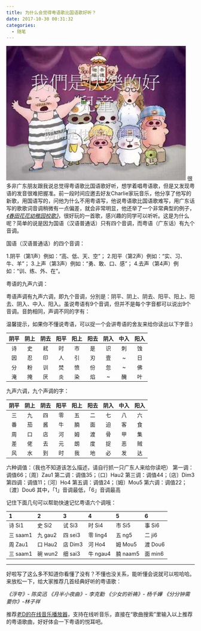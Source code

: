 ```yaml
---
title: 为什么会觉得粤语歌比国语歌好听？
date: 2017-10-30 00:31:32
categories:
  - 随笔
---
```

![](CantoneseMandarin/1.jpg)
很多非广东朋友跟我说总觉得粤语歌比国语歌好听，想学着唱粤语歌，但是又发现粤语的发音很难把握准。前一段时间应邀去好友Charlie家玩音乐，他分享了他写的新歌，用国语写的，问他为什么不用粤语写，他说粤语歌比国语歌难写，用广东话写的歌歌词音调稍微有一点偏差，就会非常明显，他还举了一个非常典型的例子，[*《春田花花幼稚园校歌》*](http://music.163.com/#/song?id=102591)，很好玩的一首歌，感兴趣的同学可以听听。这是为什么呢？简单的说是因为国语（汉语普通话）只有四个音调，而粤语（广东话）有九个音调。<!--more-->

国语（汉语普通话）的四个音调：

1.阴平（第1声）例如：“高、低、天、空”；
2.阳平（第2声）例如：“实、习、牛、羊”；
3.上声（第3声）例如：“勇、敢、口、感”；
4.去声（第4声）例如：“训、练、外、在”。

粤语的九声六调：

粤语声调有九声六调，即九个音调，分別是：阴平、阴上、阴去、阳平、阳上、阳去、阴入、中入、阳入。虽说粤语有9个音调，但并不是每个字音都可以说出9个音调。音韵相同，声调不同的字有：

温馨提示，如果你不懂说粤语，可以捉一个会讲粤语的舍友来给你读出以下字音:)


|阴平|阴上|阴去|阳平|阳上|阳去|阴入|中入|阳入|
|:--:|:--:|:--:|:--:|:--:|:--:|:--:|:--:|:--:|
|诗  |史  |弒  |时  |市  |是  |识  |刺  |蚀  |
|因  |忍  |印  |人  |引  |刃  |壹  |~   |日  |
|分  |粉  |训  |焚  |愤  |份  |忽  |~   |佛  |
|淹  |掩  |厌  |炎  |染  |焰  |~   |醃  |叶  |

九声六调，九个声调的字：

|阴平|阴上|阴去|阳平|阳上|阳去|阴入|中入|阳入|
|:--:|:--:|:--:|:--:|:--:|:--:|:--:|:--:|:--:|
|三  |九  |四  |零  |五  |二  |七  |八  |六  |
|番  |茄  |酱  |牛  |腩  |面  |迫  |客  |食  |
|周  |口  |店  |河  |姆  |渡  |骨  |甲  |集  |
|差  |佬  |去  |元  |朗  |度  |捉  |恶  |贼  |
|风  |水  |到  |时  |我  |地  |必  |发  |达  |
                                        
六种调值：（我也不知道该怎么描述，请自行抓一只广东人来给你读吧）
第一调：调值66；〔周〕Zau1
第二调：调值35；〔口〕Hau2
第三调：调值44；〔店〕Dim3
第四调：调值11；〔河〕Ho4
第五调：调值24；〔姆〕Mou5
第六调：调值22；〔渡〕Dou6
其中，「1」音调最低，「6」音调最高

记住下面几句可以帮助快速记忆粤语六个调哦：

1       |2      |3       |4       |5       |6
:-------|:------|:-------|:-------|:-------|:------
诗 Si1　|史 Si2 |试 Si3　|时 Si4　|市 Si5　|事 Si6
三 saam1|九 gau2|四 sei3 |零 ling4|五 ng5　|二 ji6
周 Zau1 |口 Hau2|店 Dim3 |河 Ho4　|姆 Mou5 |渡 Dou6
三 saam1|碗 wun2|细 sai3 |牛 ngau4|腩 naam5|面 min6

---

好啦写了这么多不知道你看懂了没有？不懂也没关系，能听懂会说就可以啦哈哈。来放松一下，给大家推荐几首经典好听的粤语歌：

*《浮夸》- 陈奕迅*
*《月半小夜曲》- 李克勤*
*《少女的祈祷》- 杨千嬅*
*《分分钟需要你》-林子祥*

推荐[老D的在线音乐播放器](http://music.laod.cn/)，支持在线听音乐，直接在“歌曲搜索”里输入以上推荐的粤语歌曲，好好体会一下粤语的悦耳吧。